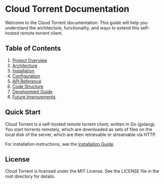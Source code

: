 # Cloud Torrent Documentation

Welcome to the Cloud Torrent documentation. This guide will help you understand the architecture, functionality, and ways to extend this self-hosted remote torrent client.

## Table of Contents

1. [Project Overview](./overview.md)
2. [Architecture](./architecture.md)
3. [Installation](./installation.md)
4. [Configuration](./configuration.md)
5. [API Reference](./api-reference.md)
6. [Code Structure](./code-structure.md)
7. [Development Guide](./development-guide.md)
8. [Future Improvements](./future-improvements.md)

## Quick Start

Cloud Torrent is a self-hosted remote torrent client, written in Go (golang). You start torrents remotely, which are downloaded as sets of files on the local disk of the server, which are then retrievable or streamable via HTTP.

For installation instructions, see the [Installation Guide](./installation.md).

## License

Cloud Torrent is licensed under the MIT License. See the LICENSE file in the root directory for details. 
